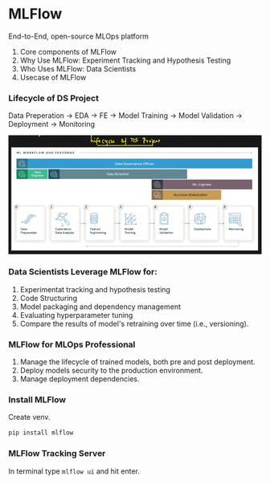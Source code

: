 # MLFlow
End-to-End, open-source MLOps platform


1. Core components of MLFlow
2. Why Use MLFlow: Experiment Tracking and Hypothesis Testing
3. Who Uses MLFlow: Data Scientists
4. Usecase of MLFlow

### Lifecycle of DS Project
Data Preperation -> EDA -> FE -> Model Training -> Model Validation -> Deployment -> Monitoring

![lifecycle](03.00-ds-project-lifecycle.png)

### Data Scientists Leverage MLFlow for:

1. Experimentat tracking and hypothesis testing
2. Code Structuring
3. Model packaging and dependency management
4. Evaluating hyperparameter tuning
5. Compare the results of model's retraining over time (i.e., versioning).


### MLFlow for MLOps Professional
1. Manage the lifecycle of trained models, both pre and post deployment.
2. Deploy models security to the production environment.
3. Manage deployment dependencies.


### Install MLFlow
Create venv.

```py
pip install mlflow
```

### MLFlow Tracking Server
In terminal type `mlflow ui` and hit enter. 